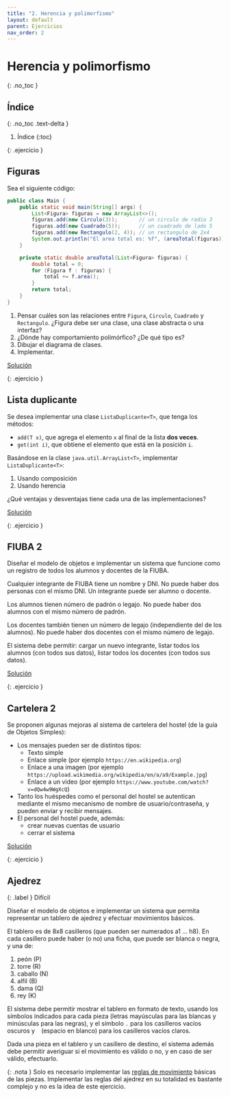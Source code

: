 ```yaml
---
title: "2. Herencia y polimorfismo"
layout: default
parent: Ejercicios
nav_order: 2
---
```


# Herencia y polimorfismo
{: .no_toc }

## Índice
{: .no_toc .text-delta }

1. Índice
{:toc}

{: .ejercicio }
## Figuras

Sea el siguiente código:

```java
public class Main {
    public static void main(String[] args) {
        List<Figura> figuras = new ArrayList<>();
        figuras.add(new Circulo(3));       // un circulo de radio 3
        figuras.add(new Cuadrado(5));      // un cuadrado de lado 5
        figuras.add(new Rectangulo(2, 4)); // un rectangulo de 2x4
        System.out.println("El area total es: %f", (areaTotal(figuras)));
    }

    private static double areaTotal(List<Figura> figuras) {
        double total = 0;
        for (Figura f : figuras) {
            total += f.area();
        }
        return total;
    }
}
```

1. Pensar cuáles son las relaciones entre `Figura`, `Circulo`, `Cuadrado` y
   `Rectangulo`. ¿Figura debe ser una clase, una clase abstracta o una
   interfaz?
2. ¿Dónde hay comportamiento polimórfico? ¿De qué tipo es?
3. Dibujar el diagrama de clases.
4. Implementar.

[Solución](https://github.com/algoritmos3ce/Ejercicios/tree/main/src/main/java/HerenciaYPolimorfosmo/AreaTotal/Solucion)

{: .ejercicio }
## Lista duplicante

Se desea implementar una clase `ListaDuplicante<T>`, que tenga los métodos:

* `add(T x)`, que agrega el elemento `x` al final de la lista **dos veces**.
* `get(int i)`, que obtiene el elemento que está en la posición `i`.

Basándose en la clase `java.util.ArrayList<T>`, implementar `ListaDuplicante<T>`:

1. Usando composición
1. Usando herencia

¿Qué ventajas y desventajas tiene cada una de las implementaciones?

[Solución](https://github.com/algoritmos3ce/Ejercicios/tree/main/src/main/java/HerenciaYPolimorfosmo/ListaDuplicante/Solucion)

{: .ejercicio }
## FIUBA 2

Diseñar el modelo de objetos e implementar un sistema que funcione como un
registro de todos los alumnos y docentes de la FIUBA.

Cualquier integrante de FIUBA tiene un nombre y DNI. No puede haber dos
personas con el mismo DNI. Un integrante puede ser alumno o docente.

Los alumnos tienen número de padrón o legajo. No puede haber dos alumnos con el
mismo número de padrón.

Los docentes también tienen un número de legajo (independiente del de los
alumnos). No puede haber dos docentes con el mismo número de legajo.

El sistema debe permitir: cargar un nuevo integrante, listar todos los alumnos
(con todos sus datos), listar todos los docentes (con todos sus datos).

[Solución](https://github.com/algoritmos3ce/Ejercicios/tree/main/src/main/java/HerenciaYPolimorfosmo/FIUBA2/Solucion)

{: .ejercicio }
## Cartelera 2

Se proponen algunas mejoras al sistema de cartelera del hostel (de la guía de
Objetos Simples):

* Los mensajes pueden ser de distintos tipos:
  * Texto simple
  * Enlace simple (por ejemplo `https://en.wikipedia.org`)
  * Enlace a una imagen (por ejemplo
    `https://upload.wikimedia.org/wikipedia/en/a/a9/Example.jpg`)
  * Enlace a un video (por ejemplo `https://www.youtube.com/watch?v=dQw4w9WgXcQ`)
* Tanto los huéspedes como el personal del hostel se autentican mediante el
  mismo mecanismo de nombre de usuario/contraseña, y pueden enviar y recibir
  mensajes.
* El personal del hostel puede, además:
  * crear nuevas cuentas de usuario
  * cerrar el sistema


[Solución](https://github.com/algoritmos3ce/Ejercicios/tree/main/src/main/java/HerenciaYPolimorfismo/Cartelera2/Solucion)

{: .ejercicio }
## Ajedrez

{: .label }
Difícil

Diseñar el modelo de objetos e implementar un sistema que permita representar
un tablero de ajedrez y efectuar movimientos básicos.

El tablero es de 8x8 casilleros (que pueden ser numerados a1 ... h8). En cada
casillero puede haber (o no) una ficha, que puede ser blanca o negra, y una de:

1. peón (P)
1. torre (R)
1. caballo (N)
1. alfil (B)
1. dama (Q)
1. rey (K)

El sistema debe permitir mostrar el tablero en formato de texto, usando los
símbolos indicados para cada pieza (letras mayúsculas para las blancas y
minúsculas para las negras), y el símbolo `.` para los casilleros vacíos
oscuros y ` ` (espacio en blanco) para los casilleros vacíos claros.

Dada una pieza en el tablero y un casillero de destino, el sistema además debe
permitir averiguar si el movimiento es válido o no, y en caso de ser válido,
efectuarlo.

{: .nota }
Solo es necesario implementar las [reglas de
movimiento](https://en.wikipedia.org/wiki/Chess#Movement) básicas de las
piezas. Implementar las reglas del ajedrez en su totalidad es bastante complejo
y no es la idea de este ejercicio.


